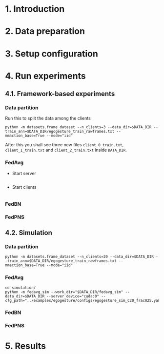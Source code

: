 # 1. Introduction

# 2. Data preparation

# 3. Setup configuration

# 4. Run experiments
## 4.1. Framework-based experiments
### Data partition
Run this to split the data among the clients
```shell
python -m datasets.frame_dataset --n_clients=3 --data_dir=$DATA_DIR --train_ann=$DATA_DIR/egogesture_train_rawframes.txt --mmaction_base=True --mode="iid"
```
After this you shall see three new files `client_0_train.txt`, `client_1_train.txt` and `client_2_train.txt` inside `DATA_DIR`.
### FedAvg
- Start server
```shell

```
- Start clients
```shell

```
### FedBN

### FedPNS

## 4.2. Simulation
### Data partition
```shell
python -m datasets.frame_dataset --n_clients=20 --data_dir=$DATA_DIR --train_ann=$DATA_DIR/egogesture_train_rawframes.txt --mmaction_base=True --mode="iid"
```
### FedAvg
```shell
cd simulation/
python -m fedavg_sim --work_dir="$DATA_DIR/fedavg_sim" --data_dir=$DATA_DIR --server_device="cuda:0" --cfg_path="../examples/egogesture/configs/egogesture_sim_C20_frac025.yaml"
```
### FedBN

### FedPNS

# 5. Results